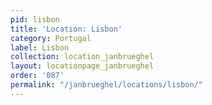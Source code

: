 ```yaml
---
pid: lisbon
title: 'Location: Lisbon'
category: Portugal
label: Lisbon
collection: location_janbrueghel
layout: locationpage_janbrueghel
order: '087'
permalink: "/janbrueghel/locations/lisbon/"
---
```

